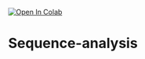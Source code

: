 [![Open In Colab](https://colab.research.google.com/assets/colab-badge.svg)](
https://colab.research.google.com/github.com/arnabmanna097-ai/Sequence-analysis/blob/main/Seq_analysis.ipynb)
# Sequence-analysis
